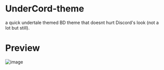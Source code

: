 # UnderCord-theme
a quick undertale themed BD theme that doesnt hurt Discord's look (not a lot but still).
# Preview
![image](https://user-images.githubusercontent.com/64325581/127753091-bdf77aff-821b-43b9-93ec-c84b1c7ff13f.png)
